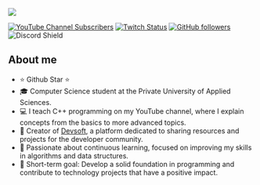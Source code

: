 <div align="center">
</div>
<img src="https://i.imgur.com/jshAfnL.png">

[![YouTube Channel Subscribers](https://img.shields.io/youtube/channel/subscribers/UCIjEgHA1vatSR2K4rfcdNRg?style=social)](https://youtube.com/aristidevs?sub_confirmation=1)
[![Twitch Status](https://img.shields.io/twitch/status/aristidevs?style=social)](https://www.twitch.tv/aristidevs)
[![GitHub followers](https://img.shields.io/github/followers/arisguimera?style=social)](https://github.com/ArisGuimera)
![Discord Shield](https://discordapp.com/api/guilds/807719549075980308/widget.png?style=shield)

## About me

- ⭐ Github Star ⭐ 
- 🎓 Computer Science student at the Private University of Applied Sciences.
- 💻 I teach C++ programming on my YouTube channel, where I explain concepts from the basics to more advanced topics.
- 🚀 Creator of [Devsoft](https://devsoft.lat), a platform dedicated to sharing resources and projects for the developer community.
- 🌱 Passionate about continuous learning, focused on improving my skills in algorithms and data structures.
- 🎯 Short-term goal: Develop a solid foundation in programming and contribute to technology projects that have a positive impact.
